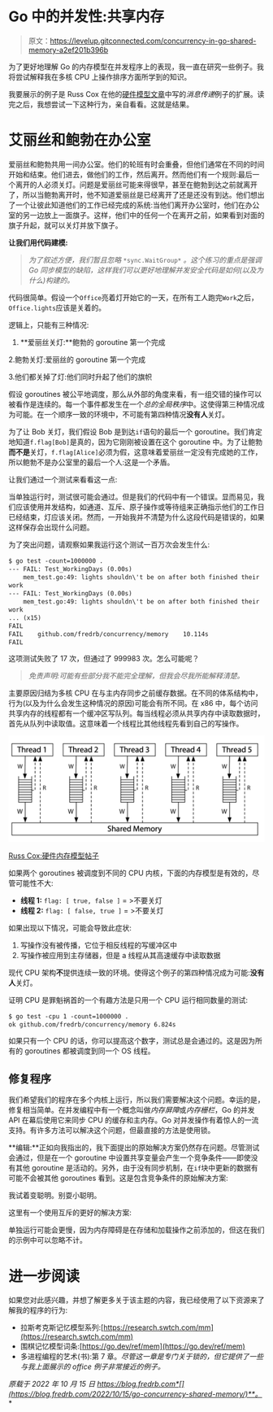 # Go 中的并发性:共享内存

> 原文：<https://levelup.gitconnected.com/concurrency-in-go-shared-memory-a2ef201b396b>

为了更好地理解 Go 的内存模型在并发程序上的表现，我一直在研究一些例子。我将尝试解释我在多核 CPU 上操作排序方面所学到的知识。

我要展示的例子是 Russ Cox 在他的[硬件模型文章](https://research.swtch.com/hwmm)中写的*消息传递*例子的扩展。读完之后，我想尝试一下这种行为，亲自看看。这就是结果。

# 艾丽丝和鲍勃在办公室

爱丽丝和鲍勃共用一间办公室。他们的轮班有时会重叠，但他们通常在不同的时间开始和结束。他们进去，做他们的工作，然后离开。然而他们有一个规则:最后一个离开的人必须关灯。问题是爱丽丝可能来得很早，甚至在鲍勃到达之前就离开了，所以当鲍勃离开时，他不知道爱丽丝是已经离开了还是还没有到达。他们想出了一个让彼此知道他们的工作已经完成的系统:当他们离开办公室时，他们在办公室的另一边放上一面旗子。这样，他们中的任何一个在离开之前，如果看到对面的旗子升起，就可以关灯并放下旗子。

**让我们用代码建模:**

> *为了叙述方便，我们暂且忽略* `*sync.WaitGroup*` *。这个练习的重点是强调 Go 同步模型的缺陷，这样我们可以更好地理解并发安全代码是如何(以及为什么)构建的。*

代码很简单。假设一个`Office`亮着灯开始它的一天，在所有工人跑完`Work`之后，`Office.lights`应该是关着的。

逻辑上，只能有三种情况:

1.  **爱丽丝关灯:**鲍勃的 goroutine 第一个完成

2.鲍勃关灯:爱丽丝的 goroutine 第一个完成

3.他们都关掉了灯:他们同时升起了他们的旗帜

假设 goroutines 被公平地调度，那么从外部的角度来看，有一组交错的操作可以被看作是连续的。每一个事件都发生在一个*总的全局秩序*中。这使得第三种情况成为可能。在一个顺序一致的环境中，不可能有第四种情况**没有人**关灯。

为了让 Bob 关灯，我们假设 Bob 是到达`if`语句的最后一个 goroutine。我们肯定地知道`f.flag[Bob]`是真的，因为它刚刚被设置在这个 goroutine 中。为了让鲍勃**而不是**关灯，`f.flag[Alice]`必须为假，这意味着爱丽丝一定没有完成她的工作，所以鲍勃不是办公室里的最后一个人:这是一个矛盾。

让我们通过一个测试来看看这一点:

当单独运行时，测试很可能会通过。但是我们的代码中有一个错误。显而易见，我们应该使用并发结构，如通道、互斥、原子操作或等待组来正确指示他们的工作日已经结束，灯应该关闭。然而，一开始我并不清楚为什么这段代码是错误的，如果这样保存会出现什么问题。

为了突出问题，请观察如果我运行这个测试一百万次会发生什么:

```
$ go test -count=1000000 .
--- FAIL: Test_WorkingDays (0.00s)
    mem_test.go:49: lights shouldn\'t be on after both finished their work
--- FAIL: Test_WorkingDays (0.00s)
    mem_test.go:49: lights shouldn\'t be on after both finished their work
... (x15)
FAIL
FAIL	github.com/fredrb/concurrency/memory	10.114s
FAIL
```

这项测试失败了 17 次，但通过了 999983 次。怎么可能呢？

> *免责声明:可能有些部分我不能完全理解，但我会尽我所能解释清楚。*

主要原因归结为多核 CPU 在与主内存同步之前缓存数据。在不同的体系结构中，行为(以及为什么会发生这种情况的原因)可能会有所不同。在 x86 中，每个访问共享内存的线程都有一个缓冲区写队列。每当线程必须从共享内存中读取数据时，首先从队列中读取值。这意味着一个线程比其他线程先看到自己的写操作。

![](img/3eb16c66fe3bcb633794ddc300f6c01b.png)

[Russ Cox:硬件内存模型帖子](https://research.swtch.com/hwmm)

如果两个 goroutines 被调度到不同的 CPU 内核，下面的内存模型是有效的，尽管可能性不大:

*   **线程 1:** `flag: [ true, false ]` = >不要关灯
*   **线程 2:** `flag: [ false, true ]` = >不要关灯

如果出现以下情况，可能会导致此症状:

1.  写操作没有被传播，它位于相反线程的写缓冲区中
2.  写操作被应用到主存储器，但是 a 线程从其高速缓存中读取数据

现代 CPU 架构**不**提供连续一致的环境。使得这个例子的第四种情况成为可能:**没有人**关灯。

证明 CPU 是罪魁祸首的一个有趣方法是只用一个 CPU 运行相同数量的测试:

```
$ go test -cpu 1 -count=1000000 . 
ok github.com/fredrb/concurrency/memory	6.824s
```

如果只有一个 CPU 的话，你可以提高这个数字，测试总是会通过的。这是因为所有的 goroutines 都被调度到同一个 OS 线程。

## 修复程序

我们希望我们的程序在多个内核上运行，所以我们需要解决这个问题。幸运的是，修复相当简单。在并发编程中有一个概念叫做*内存屏障*或*内存栅栏*，Go 的并发 API 在幕后使用它来同步 CPU 的缓存和主内存。Go 对并发操作有着惊人的一流支持。有许多方法可以解决这个问题，但最直接的方法是使用锁。

**编辑:**正如向我指出的，我下面提出的原始解决方案仍然存在问题。尽管测试会通过，但是在一个 goroutine 中设置共享变量会产生一个竞争条件——即使没有其他 goroutine 是活动的。另外，由于没有同步机制，在`if`块中更新的数据有可能不会被其他 goroutines 看到。这是包含竞争条件的原始解决方案:

我试着变聪明。别耍小聪明。

这里有一个使用互斥的更好的解决方案:

单独运行可能会更慢，因为内存障碍是在存储和加载操作之前添加的，但这在我们的示例中可以忽略不计。

# 进一步阅读

如果您对此感兴趣，并想了解更多关于该主题的内容，我已经使用了以下资源来了解我的程序的行为:

*   拉斯考克斯记忆模型系列:[https://research.swtch.com/mm](https://research.swtch.com/mm)
*   围棋记忆模型词条:[https://go.dev/ref/mem](https://go.dev/ref/mem)
*   多进程编程的艺术(书):第 7 章。*尽管这一章是专门关于锁的，但它提供了一些与我上面展示的 office 例子非常接近的例子。*

*原载于 2022 年 10 月 15 日 https://blog.fredrb.com*[](https://blog.fredrb.com/2022/10/15/go-concurrency-shared-memory/)**。**